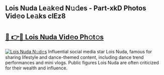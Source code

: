 ## Lois Nuda Le𝚊k𝚎d N𝚞𝚍es - Part-xkD Photos Vid𝚎o Le𝚊ks clEz8

# <h2><a href="http://fbce7v.evod.top/?m=Lois+Nuda">🔗 👉🔴 Lois Nuda Vid𝚎o Ph𝚘t𝚘s</a></h2>

[![Lois Nuda N𝚞d𝚎s](https://i.imgur.com/8V9OHl7.gif)](http://fbce7v.evod.top/?m=Lois+Nuda)
Influential social media star Lois Nuda, famous for sharing lifestyle and dance-themed content, including dance trend performances and mini vlogs. Public figures Lois Nuda are often criticized for their wealth and influence. 
